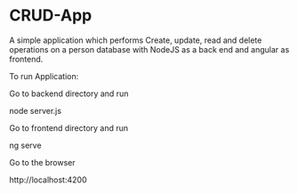 # CRUD-App

A simple application which performs Create, update, read and delete operations on a person database with NodeJS as a back end and angular as frontend.

To run Application:

Go to backend directory and run

node server.js

Go to frontend directory and run

ng serve

Go to the browser

http://localhost:4200

